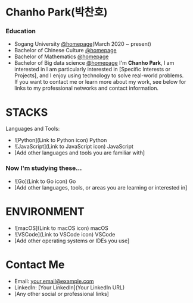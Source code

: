 # Chanho Park(박찬호)

### Education
- Sogang University [@homepage](https://www.sogang.ac.kr/index.do)(March 2020 ~ present)
- Bachelor of Chinese Culture [@homepage](https://www.sogang.ac.kr/index.do)
- Bachelor of Mathematics [@homepage](https://math.sogang.ac.kr/math/index_new.html)
- Bachelor of Big data science [@homepage](https://bds.sogang.ac.kr/bds/index_new.html)
I'm **Chanho Park**, I am interested in 
I am particularly interested in [Specific Interests or Projects], and I enjoy using technology to solve real-world problems.  
If you want to contact me or learn more about my work, see below for links to my professional networks and contact information.

# STACKS

Languages and Tools:  
- ![Python](Link to Python icon) Python
- ![JavaScript](Link to JavaScript icon) JavaScript
- [Add other languages and tools you are familiar with]

### Now I'm studying these...
- ![Go](Link to Go icon) Go
- [Add other languages, tools, or areas you are learning or interested in]

# ENVIRONMENT

- ![macOS](Link to macOS icon) macOS
- ![VSCode](Link to VSCode icon) VSCode
- [Add other operating systems or IDEs you use]

# Contact Me

- Email: [your.email@example.com](mailto:your.email@example.com)
- LinkedIn: [Your LinkedIn](Your LinkedIn URL)
- [Any other social or professional links]



<!--
**chanho12/chanho12** is a ✨ _special_ ✨ repository because its `README.md` (this file) appears on your GitHub profile.

Here are some ideas to get you started:

- 🔭 I’m currently working on ...
- 🌱 I’m currently learning ...
- 👯 I’m looking to collaborate on ...
- 🤔 I’m looking for help with ...
- 💬 Ask me about ...
- 📫 How to reach me: ...
- 😄 Pronouns: ...
- ⚡ Fun fact: ...
-->
